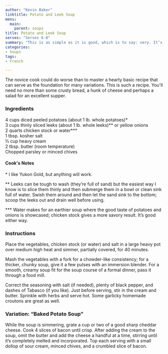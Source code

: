 ```yaml
---
author: "Kevin Baker"
linktitle: Potato and Leek Soup
menu:
  main:
    parent: soups
title: Potato and Leek Soup
serves: "Serves 6-8"
summary: "This is as simple as it is good, which is to say: very. It’s one of my favorite dishes. "
categories:
- Soups
tags:
- French

---
```

The novice cook could do worse than to master a hearty basic recipe that can serve as the foundation for many variations. This is such a recipe. You'll need no more than some crusty bread, a hunk of cheese and perhaps a salad for an excellent supper.

### Ingredients

<div class="ingredient-list">

4 cups diced peeled potatoes (about 1 lb. whole potatoes)*  
3 cups thinly sliced leeks (about 1 lb. whole leeks)** or yellow onions  
2 quarts chicken stock or water***  
1 tbsp. kosher salt  
½ cup heavy cream  
2 tbsp. butter (room temperature)  
Chopped parsley or minced chives  

</div>

#### Cook's Notes

\* I like Yukon Gold, but anything will work. 

** Leeks can be tough to wash (they’re full of sand) but the easiest way I know is to slice them thinly and then submerge them in a bowl or clean sink full of water. Swish them around and then let the sand sink to the bottom; scoop the leeks out and drain well before using.

*** Water makes for an earthier soup where the good taste of potatoes and onions is showcased; chicken stock gives a more savory result. It’s good either way.

### Instructions

Place the vegetables, chicken stock (or water) and salt in a large heavy pot over medium high heat and simmer, partially covered, for 40 minutes.

Mash the vegetables with a fork for a chowder-like consistency; for a thicker, chunky soup, give it a few pulses with an immersion blender. For a smooth, creamy soup fit for the soup course of a formal dinner, pass it through a food mill.

Correct the seasoning with salt (if needed), plenty of black pepper, and dashes of Tabasco (if you like).
Just before serving, stir in the cream and butter.  Sprinkle with herbs and serve hot. Some garlicky homemade croutons are great as well.

### Variation: “Baked Potato Soup”
While the soup is simmering, grate a cup or two of a good sharp cheddar cheese. Cook 4 slices of bacon until crisp.  After adding the cream to the soup, omit the butter and add the cheese a handful at a time, stirring until it’s completely melted and incorporated. Top each serving with a small dollop of sour cream, minced chives, and a crumbled slice of bacon.
